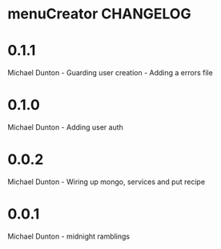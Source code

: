 menuCreator CHANGELOG
==============================
# 0.1.1

Michael Dunton - Guarding user creation
               - Adding a errors file

# 0.1.0

Michael Dunton - Adding user auth

# 0.0.2

Michael Dunton - Wiring up mongo, services and put recipe


# 0.0.1

Michael Dunton - midnight ramblings
